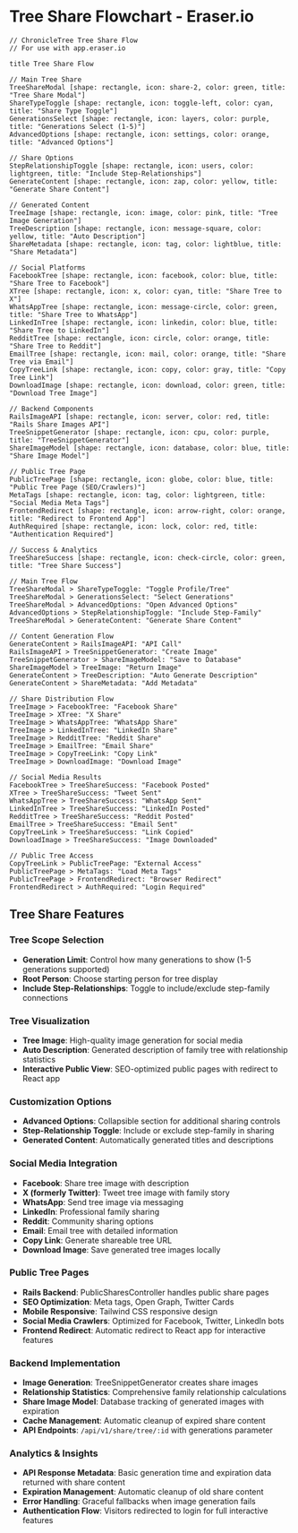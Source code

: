 # Tree Share Flowchart - Eraser.io

```
// ChronicleTree Tree Share Flow
// For use with app.eraser.io

title Tree Share Flow

// Main Tree Share
TreeShareModal [shape: rectangle, icon: share-2, color: green, title: "Tree Share Modal"]
ShareTypeToggle [shape: rectangle, icon: toggle-left, color: cyan, title: "Share Type Toggle"]
GenerationsSelect [shape: rectangle, icon: layers, color: purple, title: "Generations Select (1-5)"]
AdvancedOptions [shape: rectangle, icon: settings, color: orange, title: "Advanced Options"]

// Share Options
StepRelationshipToggle [shape: rectangle, icon: users, color: lightgreen, title: "Include Step-Relationships"]
GenerateContent [shape: rectangle, icon: zap, color: yellow, title: "Generate Share Content"]

// Generated Content
TreeImage [shape: rectangle, icon: image, color: pink, title: "Tree Image Generation"]
TreeDescription [shape: rectangle, icon: message-square, color: yellow, title: "Auto Description"]
ShareMetadata [shape: rectangle, icon: tag, color: lightblue, title: "Share Metadata"]

// Social Platforms
FacebookTree [shape: rectangle, icon: facebook, color: blue, title: "Share Tree to Facebook"]
XTree [shape: rectangle, icon: x, color: cyan, title: "Share Tree to X"]
WhatsAppTree [shape: rectangle, icon: message-circle, color: green, title: "Share Tree to WhatsApp"]
LinkedInTree [shape: rectangle, icon: linkedin, color: blue, title: "Share Tree to LinkedIn"]
RedditTree [shape: rectangle, icon: circle, color: orange, title: "Share Tree to Reddit"]
EmailTree [shape: rectangle, icon: mail, color: orange, title: "Share Tree via Email"]
CopyTreeLink [shape: rectangle, icon: copy, color: gray, title: "Copy Tree Link"]
DownloadImage [shape: rectangle, icon: download, color: green, title: "Download Tree Image"]

// Backend Components
RailsImageAPI [shape: rectangle, icon: server, color: red, title: "Rails Share Images API"]
TreeSnippetGenerator [shape: rectangle, icon: cpu, color: purple, title: "TreeSnippetGenerator"]
ShareImageModel [shape: rectangle, icon: database, color: blue, title: "Share Image Model"]

// Public Tree Page
PublicTreePage [shape: rectangle, icon: globe, color: blue, title: "Public Tree Page (SEO/Crawlers)"]
MetaTags [shape: rectangle, icon: tag, color: lightgreen, title: "Social Media Meta Tags"]
FrontendRedirect [shape: rectangle, icon: arrow-right, color: orange, title: "Redirect to Frontend App"]
AuthRequired [shape: rectangle, icon: lock, color: red, title: "Authentication Required"]

// Success & Analytics
TreeShareSuccess [shape: rectangle, icon: check-circle, color: green, title: "Tree Share Success"]

// Main Tree Flow
TreeShareModal > ShareTypeToggle: "Toggle Profile/Tree"
TreeShareModal > GenerationsSelect: "Select Generations"
TreeShareModal > AdvancedOptions: "Open Advanced Options"
AdvancedOptions > StepRelationshipToggle: "Include Step-Family"
TreeShareModal > GenerateContent: "Generate Share Content"

// Content Generation Flow
GenerateContent > RailsImageAPI: "API Call"
RailsImageAPI > TreeSnippetGenerator: "Create Image"
TreeSnippetGenerator > ShareImageModel: "Save to Database"
ShareImageModel > TreeImage: "Return Image"
GenerateContent > TreeDescription: "Auto Generate Description"
GenerateContent > ShareMetadata: "Add Metadata"

// Share Distribution Flow
TreeImage > FacebookTree: "Facebook Share"
TreeImage > XTree: "X Share"
TreeImage > WhatsAppTree: "WhatsApp Share"
TreeImage > LinkedInTree: "LinkedIn Share"
TreeImage > RedditTree: "Reddit Share"
TreeImage > EmailTree: "Email Share"
TreeImage > CopyTreeLink: "Copy Link"
TreeImage > DownloadImage: "Download Image"

// Social Media Results
FacebookTree > TreeShareSuccess: "Facebook Posted"
XTree > TreeShareSuccess: "Tweet Sent"
WhatsAppTree > TreeShareSuccess: "WhatsApp Sent"
LinkedInTree > TreeShareSuccess: "LinkedIn Posted"
RedditTree > TreeShareSuccess: "Reddit Posted"
EmailTree > TreeShareSuccess: "Email Sent"
CopyTreeLink > TreeShareSuccess: "Link Copied"
DownloadImage > TreeShareSuccess: "Image Downloaded"

// Public Tree Access
CopyTreeLink > PublicTreePage: "External Access"
PublicTreePage > MetaTags: "Load Meta Tags"
PublicTreePage > FrontendRedirect: "Browser Redirect"
FrontendRedirect > AuthRequired: "Login Required"
```

## Tree Share Features

### Tree Scope Selection
- **Generation Limit**: Control how many generations to show (1-5 generations supported)
- **Root Person**: Choose starting person for tree display
- **Include Step-Relationships**: Toggle to include/exclude step-family connections

### Tree Visualization
- **Tree Image**: High-quality image generation for social media
- **Auto Description**: Generated description of family tree with relationship statistics
- **Interactive Public View**: SEO-optimized public pages with redirect to React app

### Customization Options
- **Advanced Options**: Collapsible section for additional sharing controls
- **Step-Relationship Toggle**: Include or exclude step-family in sharing
- **Generated Content**: Automatically generated titles and descriptions

### Social Media Integration
- **Facebook**: Share tree image with description
- **X (formerly Twitter)**: Tweet tree image with family story
- **WhatsApp**: Send tree image via messaging
- **LinkedIn**: Professional family sharing
- **Reddit**: Community sharing options
- **Email**: Email tree with detailed information
- **Copy Link**: Generate shareable tree URL
- **Download Image**: Save generated tree images locally

### Public Tree Pages
- **Rails Backend**: PublicSharesController handles public share pages
- **SEO Optimization**: Meta tags, Open Graph, Twitter Cards
- **Mobile Responsive**: Tailwind CSS responsive design
- **Social Media Crawlers**: Optimized for Facebook, Twitter, LinkedIn bots
- **Frontend Redirect**: Automatic redirect to React app for interactive features

### Backend Implementation
- **Image Generation**: TreeSnippetGenerator creates share images
- **Relationship Statistics**: Comprehensive family relationship calculations
- **Share Image Model**: Database tracking of generated images with expiration
- **Cache Management**: Automatic cleanup of expired share content
- **API Endpoints**: `/api/v1/share/tree/:id` with generations parameter

### Analytics & Insights
- **API Response Metadata**: Basic generation time and expiration data returned with share content
- **Expiration Management**: Automatic cleanup of old share content
- **Error Handling**: Graceful fallbacks when image generation fails
- **Authentication Flow**: Visitors redirected to login for full interactive features
